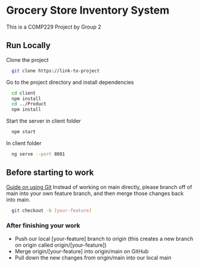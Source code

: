 # Grocery Store Inventory System

This is a COMP229 Project by Group 2

## Run Locally

Clone the project

```bash
  git clone https://link-to-project
```

Go to the project directory and install dependencies

```bash
  cd client
  npm install
  cd ../Product
  npm install
```

Start the server in client folder

```bash
  npm start
```

In client folder

```bash
  ng serve --port 8081
```

## Before starting to work

[Guide on using Git](https://www.freecodecamp.org/news/practical-git-and-git-workflows/)
Instead of working on main directly, please branch off of main into your own feature branch, and then merge those changes back into main.

```bash
  git checkout -b [your-feature]
```

### After finishing your work

- Push our local [your-feature] branch to origin (this creates a new branch on origin called origin/[your-feature])
- Merge origin/[your-feature] into origin/main on GitHub
- Pull down the new changes from origin/main into our local main
